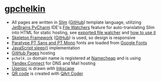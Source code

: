 # [gpchelkin](https://pchelk.in)
- All pages are written in [Slim](http://slim-lang.com/) ([GitHub](https://github.com/slim-template/slim)) template language, utilizing [JetBrains PyCharm](https://www.jetbrains.com/pycharm/) IDE's [File Watchers](https://www.jetbrains.com/help/pycharm/tutorial-file-watchers-in-product.html) feature for auto-translating Slim into HTML for static hosting, see [exported file watcher](jetbrains_filewatchers_slim.xml) and [how to use it](https://www.jetbrains.com/help/pycharm/tutorial-file-watchers-in-product.html)
- [Skeleton Framework](https://skeleton-framework.github.io/) ([GitHub](https://github.com/skeleton-framework/skeleton-framework)) is used, so design is responsive
- [Paratype PT Sans and PT Mono](https://company.paratype.com/pt-sans-pt-serif) fonts are loaded from [Google Fonts](https://fonts.google.com/)
- [JavaScript sleep()](https://stackoverflow.com/a/39914235/2490759) implementation
- [GitHub Pages](https://pages.github.com/) hosting
- `pchelk.in` domain name is registered at [Namecheap](https://www.namecheap.com/) and is using [Yandex.Connect](https://yandex.com/support/connect/index.html) for DNS and Mail hosting
- [Userpic](https://pchelk.in/gpchelkin.png) is drawn with [Inkscape](https://inkscape.org)
- [QR code](https://pchelk.in/qr.png) is created with [QArt Coder](https://research.swtch.com/qr/draw)

<!-- - [Honeybee](https://emojipedia.org/apple/ios-12.1/honeybee/), [OK Hand](https://emojipedia.org/apple/ios-12.1/ok-hand-sign/) and [Thumbs Up](https://emojipedia.org/apple/ios-12.1/thumbs-up-sign/) emojis from [Apple Color Emoji iOS 12.1](https://emojipedia.org/apple/ios-12.1/) font -->
<!-- - `🐝👍.ws` / `xn--lo8h6c.ws` emoji domain name is registered at [GoDaddy](https://❤❤❤.ws/), DNS-managed with [Cloudflare](https://cloudflare.com) and redirected through [Netlify](https://www.netlify.com/docs/redirects/) -->
<!-- - [/tusit](https://pchelk.in/tusit) is [Yandex.Calendar](https://yandex.ru/support/calendar/faq/whatfor.html) -->
<!-- - Translated into HTML with [Plim](https://plim.readthedocs.io) ([GitHub](https://github.com/avanov/Plim)), Python port of Ruby's Slim -->

